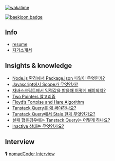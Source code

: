 [![wakatime](https://wakatime.com/badge/user/865c4835-c28d-480d-8c1d-42f9ab5aee77.svg)](https://wakatime.com/@865c4835-c28d-480d-8c1d-42f9ab5aee77)

[![baekjoon badge](http://mazassumnida.wtf/api/v2/generate_badge?boj=0626na)](https://solved.ac/profile/0626na)


## Info
- [resume](https://jeenie.craft.me/IEjfPjREKO8wPG)
- [자기소개서](https://jeenie.craft.me/dQcNsQHWEUwaCF)

## Insights & knowledge
- [Node.js 환경에서 Package.json 파일이 무엇인가?](https://jeenie.craft.me/Keip2oM9KqEdNJ)
- [Javascript에서 Scope가 무엇인가?](https://jeenie.craft.me/rUyQ7kna421mFn)
- [자바스크립트에서 입력값을 받을때 어떻게 해야되지?](https://jeenie.craft.me/f3fC42MVDdN4u7)
- [Two Pointers 알고리즘](https://jeenie.craft.me/0NQlizY0bXla4e)
- [Floyd’s Tortoise and Hare Algorithm](https://jeenie.craft.me/jvC3twg3VTdb01)
- [Tanstack Query를 왜 써야하나요?](https://jeenie.craft.me/n5be8QVVn6BwZS)
- [Tanstack Query에서 Stale 한게 무엇인가요?](https://jeenie.craft.me/ZsQ9dKNTDLgMuE)
- [실패 했을경우에는 Tanstack Query는 어떻게 하나요?](https://jeenie.craft.me/nExC25b0K4VMm6)
- [Inactive 상태는 무엇인가요?](https://jeenie.craft.me/m6khg33NhpdA4R)

## Interview
🎙️ [nomadCoder Interview](https://nomadcoders.co/community/thread/5747)

